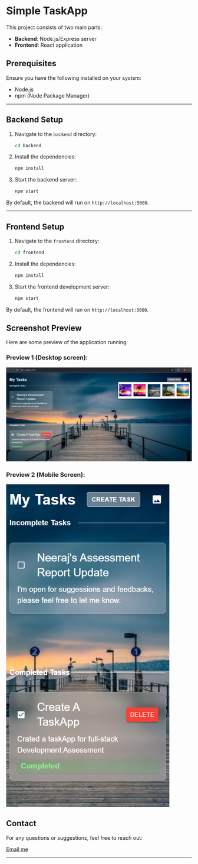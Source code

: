 # Simple TaskApp

This project consists of two main parts:
- **Backend**: Node.js/Express server
- **Frontend**: React application

## Prerequisites

Ensure you have the following installed on your system:
- Node.js
- npm (Node Package Manager)

---

## Backend Setup

1. Navigate to the `backend` directory:
    ```bash
    cd backend
    ```

2. Install the dependencies:
    ```bash
    npm install
    ```

3. Start the backend server:
    ```bash
    npm start
    ```

By default, the backend will run on `http://localhost:5000`.

---

## Frontend Setup

1. Navigate to the `frontend` directory:
    ```bash
    cd frontend
    ```

2. Install the dependencies:
    ```bash
    npm install
    ```

3. Start the frontend development server:
    ```bash
    npm start
    ```

By default, the frontend will run on `http://localhost:3000`.

## Screenshot Preview

Here are some preview of the application running:

### Preview 1 (Desktop screen):
![Task Management App Preview 1](./Preview1.png)

### Preview 2 (Mobile Screen):
![Task Management App Preview 2](./Preview2.png)

## Contact

For any questions or suggestions, feel free to reach out:

[Email me](mailto:developneeraj@gmail.com)


---